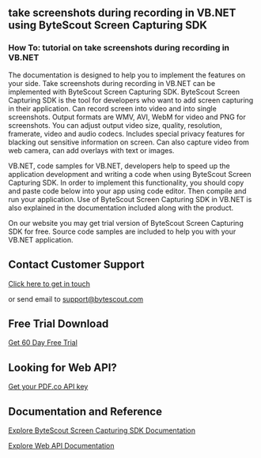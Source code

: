 ## take screenshots during recording in VB.NET using ByteScout Screen Capturing SDK

### How To: tutorial on take screenshots during recording in VB.NET

The documentation is designed to help you to implement the features on your side. Take screenshots during recording in VB.NET can be implemented with ByteScout Screen Capturing SDK. ByteScout Screen Capturing SDK is the tool for developers who want to add screen capturing in their application. Can record screen into video and into single screenshots. Output formats are WMV, AVI, WebM for video and PNG for screenshots. You can adjust output video size, quality, resolution, framerate, video and audio codecs. Includes special privacy features for blacking out sensitive information on screen. Can also capture video from web camera, can add overlays with text or images.

VB.NET, code samples for VB.NET, developers help to speed up the application development and writing a code when using ByteScout Screen Capturing SDK. In order to implement this functionality, you should copy and paste code below into your app using code editor. Then compile and run your application. Use of ByteScout Screen Capturing SDK in VB.NET is also explained in the documentation included along with the product.

On our website you may get trial version of ByteScout Screen Capturing SDK for free. Source code samples are included to help you with your VB.NET application.

## Contact Customer Support

[Click here to get in touch](https://bytescout.zendesk.com/hc/en-us/requests/new?subject=ByteScout%20Screen%20Capturing%20SDK%20Question)

or send email to [support@bytescout.com](mailto:support@bytescout.com?subject=ByteScout%20Screen%20Capturing%20SDK%20Question) 

## Free Trial Download

[Get 60 Day Free Trial](https://bytescout.com/download/web-installer?utm_source=github-readme)

## Looking for Web API? 

[Get your PDF.co API key](https://pdf.co/documentation/api?utm_source=github-readme)

## Documentation and Reference

[Explore ByteScout Screen Capturing SDK Documentation](https://bytescout.com/documentation/index.html?utm_source=github-readme)

[Explore Web API Documentation](https://pdf.co/documentation/api?utm_source=github-readme)